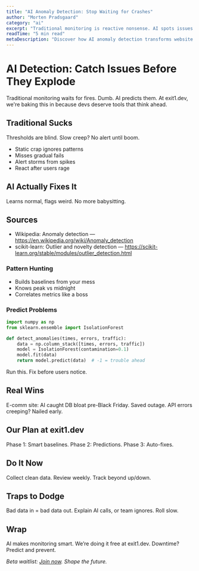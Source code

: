 ```yaml
---
title: "AI Anomaly Detection: Stop Waiting for Crashes"
author: "Morten Pradsgaard"
category: "ai"
excerpt: "Traditional monitoring is reactive nonsense. AI spots issues before they hit the fan. Here's why it rules."
readTime: "5 min read"
metaDescription: "Discover how AI anomaly detection transforms website monitoring from reactive to predictive, catching issues before downtime hits."
---
```


# AI Detection: Catch Issues Before They Explode

Traditional monitoring waits for fires. Dumb. AI predicts them. At exit1.dev, we're baking this in because devs deserve tools that think ahead.

## Traditional Sucks

Thresholds are blind. Slow creep? No alert until boom.

- Static crap ignores patterns
- Misses gradual fails
- Alert storms from spikes
- React after users rage

## AI Actually Fixes It

Learns normal, flags weird. No more babysitting.

## Sources

- Wikipedia: Anomaly detection — https://en.wikipedia.org/wiki/Anomaly_detection
- scikit-learn: Outlier and novelty detection — https://scikit-learn.org/stable/modules/outlier_detection.html

### Pattern Hunting

- Builds baselines from your mess
- Knows peak vs midnight
- Correlates metrics like a boss

### Predict Problems

```python
import numpy as np
from sklearn.ensemble import IsolationForest

def detect_anomalies(times, errors, traffic):
    data = np.column_stack([times, errors, traffic])
    model = IsolationForest(contamination=0.1)
    model.fit(data)
    return model.predict(data)  # -1 = trouble ahead
```

Run this. Fix before users notice.

## Real Wins

E-comm site: AI caught DB bloat pre-Black Friday. Saved outage. API errors creeping? Nailed early.

## Our Plan at exit1.dev

Phase 1: Smart baselines. Phase 2: Predictions. Phase 3: Auto-fixes.

## Do It Now

Collect clean data. Review weekly. Track beyond up/down.

## Traps to Dodge

Bad data in = bad data out. Explain AI calls, or team ignores. Roll slow.

## Wrap

AI makes monitoring smart. We’re doing it free at exit1.dev. Downtime? Predict and prevent.

*Beta waitlist: [Join now](https://exit1.dev). Shape the future.*
